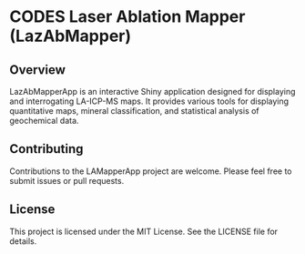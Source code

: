 # CODES Laser Ablation Mapper (LazAbMapper)

## Overview
LazAbMapperApp is an interactive Shiny application designed for displaying and interrogating LA-ICP-MS maps. It provides various tools for displaying quantitative maps, mineral classification, and statistical analysis of geochemical data.

## Contributing
Contributions to the LAMapperApp project are welcome. Please feel free to submit issues or pull requests.

## License
This project is licensed under the MIT License. See the LICENSE file for details.
